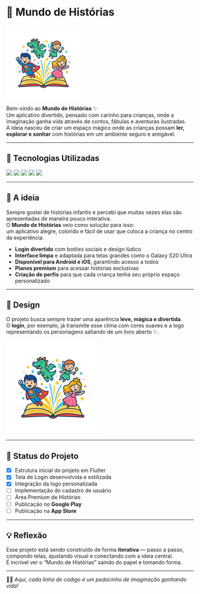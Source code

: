 # 📖 Mundo de Histórias

<img src="assets/images/logo.png" width="200" align="center" />

Bem-vindo ao **Mundo de Histórias** ✨  
Um aplicativo divertido, pensado com carinho para crianças, onde a imaginação ganha vida através de contos, fábulas e aventuras ilustradas.  
A ideia nasceu de criar um espaço mágico onde as crianças possam **ler, explorar e sonhar** com histórias em um ambiente seguro e amigável.

---

## 🚀 Tecnologias Utilizadas  

<p align="left">
  <img src="https://img.shields.io/badge/Flutter-02569B?style=for-the-badge&logo=flutter&logoColor=white"/>
  <img src="https://img.shields.io/badge/Dart-0175C2?style=for-the-badge&logo=dart&logoColor=white"/>
  <img src="https://img.shields.io/badge/Android-3DDC84?style=for-the-badge&logo=android&logoColor=white"/>
  <img src="https://img.shields.io/badge/iOS-000000?style=for-the-badge&logo=apple&logoColor=white"/>
  <img src="https://img.shields.io/badge/Visual%20Studio%20Code-007ACC?style=for-the-badge&logo=visualstudiocode&logoColor=white"/>
</p>

---

## 🎯 A ideia  
Sempre gostei de histórias infantis e percebi que muitas vezes elas são apresentadas de maneira pouco interativa.  
O **Mundo de Histórias** veio como solução para isso:  
um aplicativo alegre, colorido e fácil de usar que coloca a criança no centro da experiência.  

- **Login divertido** com botões sociais e design lúdico  
- **Interface limpa** e adaptada para telas grandes como o Galaxy S20 Ultra  
- **Disponível para Android e iOS**, garantindo acesso a todos  
- **Planos premium** para acessar histórias exclusivas  
- **Criação de perfis** para que cada criança tenha seu próprio espaço personalizado  

---

## 🎨 Design  
O projeto busca sempre trazer uma aparência **leve, mágica e divertida**.  
O **login**, por exemplo, já transmite esse clima com cores suaves e a logo representando os personagens saltando de um livro aberto ✨.  

<img src="assets/images/logo.png" width="250"/>

---

## 📌 Status do Projeto  

- [x] Estrutura inicial do projeto em Flutter  
- [x] Tela de Login desenvolvida e estilizada  
- [x] Integração da logo personalizada  
- [ ] Implementação do cadastro de usuário  
- [ ] Área Premium de Histórias  
- [ ] Publicação no **Google Play**  
- [ ] Publicação na **App Store**  

---

## 💡 Reflexão  
Esse projeto está sendo construído de forma **iterativa** — passo a passo, compondo telas, ajustando visual e conectando com a ideia central.  
É incrível ver o “Mundo de Histórias” saindo do papel e tomando forma.  

---

📖✨ *Aqui, cada linha de código é um pedacinho de imaginação ganhando vida!*